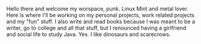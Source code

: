 Hello there and welcome my worspace, punk.
Linux Mint and metal lover.
Here is where I'll be working on my personal projects, work related projects and my "fun" stuff.
I also write and read books because I was meant to be a writer, go to college and all that stuff, but I renounced having a girlfriend and social life to study Java. Yes.
I like dinosaurs and scarecrows.
